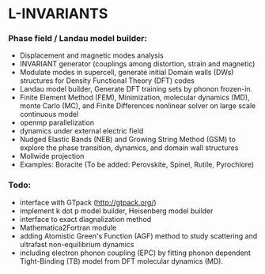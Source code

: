 # L-INVARIANTS
### Phase field / Landau model builder:
- Displacement and magnetic modes analysis
- INVARIANT generator (couplings among distortion, strain and magnetic)
- Modulate modes in supercell, generate initial Domain walls (DWs) structures for Density Functional Theory (DFT) codes
- Landau model builder, Generate DFT training sets by phonon frozen-in.
- Finite Element Method (FEM), Minimization, molecular dynamics (MD), monte Carlo (MC), and Finite Differences nonlinear solver on large scale continuous model
- openmp parallelization
- dynamics under external electric field
- Nudged Elastic Bands (NEB) and Growing String Method (GSM) to explore the phase transition, dynamics, and domain wall structures
- Mollwide projection
- Examples: Boracite (To be added: Perovskite, Spinel, Rutile, Pyrochlore)
### Todo:
- interface with GTpack (http://gtpack.org/)
- implement k dot p model builder, Heisenberg model builder
- interface to exact diagnalization method
- Mathematica2Fortran module
- adding Atomistic Green's Function (AGF) method to study scattering and ultrafast non-equilibrium dynamics
- including electron phonon coupling (EPC) by fitting phonon dependent Tight-Binding (TB) model from DFT molecular dynamics (MD).
